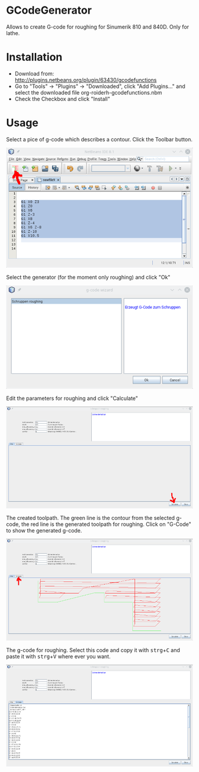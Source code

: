 # GCodeGenerator

Allows to create G-code for roughing for Sinumerik 810 and 840D. Only for lathe.

# Installation

* Download from: http://plugins.netbeans.org/plugin/63430/gcodefunctions
* Go to "Tools" -> "Plugins" -> "Downloaded", click "Add Plugins..." and select the downloaded file org-roiderh-gcodefunctions.nbm
* Check the Checkbox and click "Install"

# Usage

Select a pice of g-code which describes a contour. Click the Toolbar button.

![Selected g-code which describes the contour](screen_1.png )

Select the generator (for the moment only roughing) and click "Ok"

![Select roughing](screen_2.png )

Edit the parameters for roughing and click "Calculate"

![Create the code](screen_3.png )

The created toolpath. The green line is the contour from the selected g-code, the red line is the generated toolpath for roughing. Click on "G-Code" to show the generated g-code.

![graphic view of the toolpath](screen_4.png)

The g-code for roughing. Select this code and copy it with <kbd>strg</kbd>+<kbd>C</kbd>  and paste it with <kbd>strg</kbd>+<kbd>V</kbd> where ever you want.

![generated g-code](screen_5.png)

